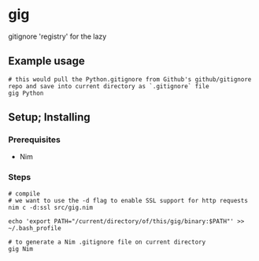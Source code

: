 # gig

gitignore 'registry' for the lazy

## Example usage

```shell
# this would pull the Python.gitignore from Github's github/gitignore repo and save into current directory as `.gitignore` file
gig Python
```

## Setup; Installing

### Prerequisites

- Nim

### Steps

```shell
# compile
# we want to use the -d flag to enable SSL support for http requests
nim c -d:ssl src/gig.nim

echo 'export PATH="/current/directory/of/this/gig/binary:$PATH"' >> ~/.bash_profile

# to generate a Nim .gitignore file on current directory
gig Nim
```